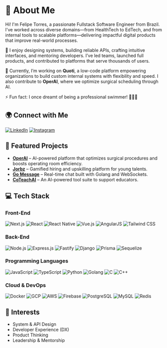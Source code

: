 # 👋 About Me

Hi! I'm Felipe Torres, a passionate Fullstack Software Engineer from Brazil. I've worked across diverse domains—from HealthTech to EdTech, and from internal tools to scalable platforms—delivering impactful digital products that improve real-world processes.

🧠 I enjoy designing systems, building reliable APIs, crafting intuitive interfaces, and mentoring developers. I’ve led teams, launched full products, and contributed to platforms that serve thousands of users.

🚀 Currently, I’m working on **Quoti**, a low-code platform empowering organizations to build custom internal systems with flexibility and speed. I also contribute to **OperAI**, where we optimize surgical scheduling through AI.

⚡ Fun fact: I once dreamt of being a professional swimmer! 🏊🏼‍♂️

## 🌍 Connect with Me

[![LinkedIn](https://img.shields.io/badge/-LinkedIn-0077B5?style=for-the-badge&logo=linkedin&logoColor=white)](https://www.linkedin.com/in/felipe-torres-334642236/)
[![Instagram](https://img.shields.io/badge/-Instagram-E4405F?style=for-the-badge&logo=instagram&logoColor=white)](https://instagram.com/felipetorresm_)

## 💼 Featured Projects

- **[OperAI](https://operai.com.br/)** – AI-powered platform that optimizes surgical procedures and boosts operating room efficiency.
- **[Jorbz](https://jorbz.com.br/)** – Gamified hiring and upskilling platform for young talents.
- **[Go Message](https://github.com/felipetmacedo/go-messenger-api)** – Real-time chat built with Golang and WebSockets.
- **[CoTeachAI](https://app.coteachai.com/login)** – An AI-powered tool suite to support educators.

## 💻 Tech Stack

### Front-End
![Next.js](https://img.shields.io/badge/-Next.js-333333?style=for-the-badge&logo=nextdotjs)
![React](https://img.shields.io/badge/-React-61DAFB?style=for-the-badge&logo=react&logoColor=black)
![React Native](https://img.shields.io/badge/-React%20Native-61DAFB?style=for-the-badge&logo=react&logoColor=black)
![Vue.js](https://img.shields.io/badge/Vue.js-4FC08D?style=for-the-badge&logo=vue.js&logoColor=white)
![AngularJS](https://img.shields.io/badge/AngularJS-E23237?style=for-the-badge&logo=angularjs&logoColor=white)
![Tailwind CSS](https://img.shields.io/badge/Tailwind_CSS-06B6D4?style=for-the-badge&logo=tailwindcss&logoColor=white)

### Back-End
![Node.js](https://img.shields.io/badge/Node.js-339933?style=for-the-badge&logo=node.js&logoColor=white)
![Express.js](https://img.shields.io/badge/Express.js-000000?style=for-the-badge&logo=express&logoColor=white)
![Fastify](https://img.shields.io/badge/Fastify-20232a?style=for-the-badge&logo=fastify&logoColor=white)
![Django](https://img.shields.io/badge/Django-092E20?style=for-the-badge&logo=django&logoColor=white)
![Prisma](https://img.shields.io/badge/Prisma-2D3748?style=for-the-badge&logo=prisma&logoColor=white)
![Sequelize](https://img.shields.io/badge/Sequelize-52B0E7?style=for-the-badge&logo=sequelize&logoColor=white)

### Programming Languages
![JavaScript](https://img.shields.io/badge/JavaScript-F7DF1E?style=for-the-badge&logo=javascript&logoColor=black)
![TypeScript](https://img.shields.io/badge/TypeScript-007ACC?style=for-the-badge&logo=typescript&logoColor=white)
![Python](https://img.shields.io/badge/Python-3776AB?style=for-the-badge&logo=python&logoColor=white)
![Golang](https://img.shields.io/badge/Go-00ADD8?style=for-the-badge&logo=go&logoColor=white)
![C](https://img.shields.io/badge/C-00599C?style=for-the-badge&logo=c&logoColor=white)
![C++](https://img.shields.io/badge/C++-00599C?style=for-the-badge&logo=c%2B%2B&logoColor=white)

### Cloud & DevOps
![Docker](https://img.shields.io/badge/Docker-2496ED?style=for-the-badge&logo=docker&logoColor=white)
![GCP](https://img.shields.io/badge/GCP-4285F4?style=for-the-badge&logo=google-cloud&logoColor=white)
![AWS](https://img.shields.io/badge/AWS-232F3E?style=for-the-badge&logo=amazon-aws&logoColor=white)
![Firebase](https://img.shields.io/badge/Firebase-FFCA28?style=for-the-badge&logo=firebase&logoColor=black)
![PostgreSQL](https://img.shields.io/badge/PostgreSQL-336791?style=for-the-badge&logo=postgresql&logoColor=white)
![MySQL](https://img.shields.io/badge/MySQL-4479A1?style=for-the-badge&logo=mysql&logoColor=white)
![Redis](https://img.shields.io/badge/Redis-DC382D?style=for-the-badge&logo=redis&logoColor=white)

## 🧠 Interests

- System & API Design  
- Developer Experience (DX)  
- Product Thinking  
- Leadership & Mentorship  
